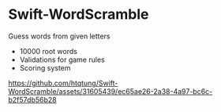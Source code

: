 # Swift-WordScramble

Guess words from given letters

- 10000 root words
- Validations for game rules
- Scoring system

https://github.com/htqtung/Swift-WordScramble/assets/31605439/ec65ae26-2a38-4a97-bc6c-b2f57db56b28

